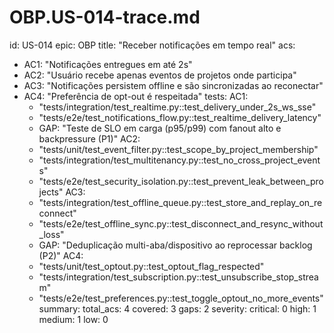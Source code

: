 # OBP.US-014-trace.md
id: US-014
epic: OBP
title: "Receber notificações em tempo real"
acs:
  - AC1: "Notificações entregues em até 2s"
  - AC2: "Usuário recebe apenas eventos de projetos onde participa"
  - AC3: "Notificações persistem offline e são sincronizadas ao reconectar"
  - AC4: "Preferência de opt-out é respeitada"
tests:
  AC1:
    - "tests/integration/test_realtime.py::test_delivery_under_2s_ws_sse"
    - "tests/e2e/test_notifications_flow.py::test_realtime_delivery_latency"
    - GAP: "Teste de SLO em carga (p95/p99) com fanout alto e backpressure (P1)"
  AC2:
    - "tests/unit/test_event_filter.py::test_scope_by_project_membership"
    - "tests/integration/test_multitenancy.py::test_no_cross_project_events"
    - "tests/e2e/test_security_isolation.py::test_prevent_leak_between_projects"
  AC3:
    - "tests/integration/test_offline_queue.py::test_store_and_replay_on_reconnect"
    - "tests/e2e/test_offline_sync.py::test_disconnect_and_resync_without_loss"
    - GAP: "Deduplicação multi-aba/dispositivo ao reprocessar backlog (P2)"
  AC4:
    - "tests/unit/test_optout.py::test_optout_flag_respected"
    - "tests/integration/test_subscription.py::test_unsubscribe_stop_stream"
    - "tests/e2e/test_preferences.py::test_toggle_optout_no_more_events"
summary:
  total_acs: 4
  covered: 3
  gaps: 2
  severity:
    critical: 0
    high: 1
    medium: 1
    low: 0
